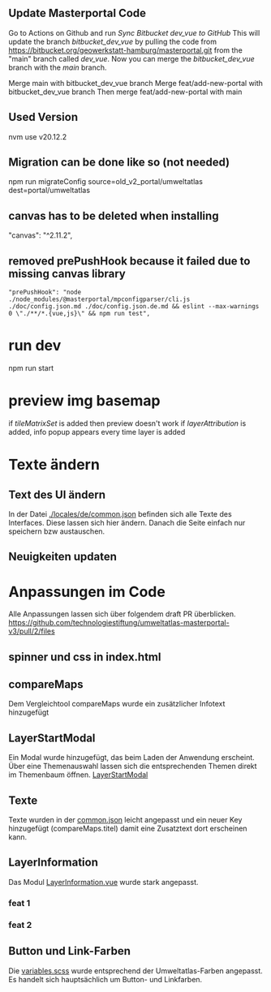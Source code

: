 ## Update Masterportal Code

Go to Actions on Github and run _Sync Bitbucket dev_vue to GitHub_
This will update the branch _bitbucket_dev_vue_ by pulling the code from https://bitbucket.org/geowerkstatt-hamburg/masterportal.git from the "main" branch called _dev_vue_.
Now you can merge the _bitbucket_dev_vue_ branch with the _main_ branch.

Merge main with bitbucket_dev_vue branch
Merge feat/add-new-portal with bitbucket_dev_vue branch
Then merge feat/add-new-portal with main

## Used Version

nvm use v20.12.2

## Migration can be done like so (not needed)

npm run migrateConfig source=old_v2_portal/umweltatlas dest=portal/umweltatlas

## canvas has to be deleted when installing

"canvas": "^2.11.2",

## removed prePushHook because it failed due to missing canvas library

    "prePushHook": "node ./node_modules/@masterportal/mpconfigparser/cli.js ./doc/config.json.md ./doc/config.json.de.md && eslint --max-warnings 0 \"./**/*.{vue,js}\" && npm run test",

# run dev

npm run start

# preview img basemap

if _tileMatrixSet_ is added then preview doesn't work
if _layerAttribution_ is added, info popup appears every time layer is added




# Texte ändern

## Text des UI ändern

In der Datei [./locales/de/common.json](./locales/de/common.json) befinden sich alle Texte des Interfaces. Diese lassen sich hier ändern. Danach die Seite einfach nur speichern bzw austauschen.

## Neuigkeiten updaten


# Anpassungen im Code

Alle Anpassungen lassen sich über folgendem draft PR überblicken.
https://github.com/technologiestiftung/umweltatlas-masterportal-v3/pull/2/files 

## spinner und css in index.html

## compareMaps
Dem Vergleichtool compareMaps wurde ein zusätzlicher Infotext hinzugefügt

## LayerStartModal
Ein Modal wurde hinzugefügt, das beim Laden der Anwendung erscheint. Über eine Themenauswahl lassen sich die entsprechenden Themen direkt im Themenbaum öffnen. 
[LayerStartModal](./modules/layerTree/components/LayerStartModal.vue)

## Texte

Texte wurden in der [common.json](./locales/de/common.json) leicht angepasst und ein neuer Key hinzugefügt (compareMaps.titel) damit eine Zusatztext dort erscheinen kann.

## LayerInformation
Das Modul [LayerInformation.vue](./src/modules/layerInformation/components/LayerInformation.vue) wurde stark angepasst. 

### feat 1

### feat 2


## Button und Link-Farben
Die [variables.scss](/src/assets/css/variables.scss) wurde entsprechend der Umweltatlas-Farben angepasst. Es handelt sich hauptsächlich um Button- und Linkfarben.

